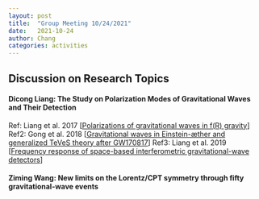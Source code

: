 ```yaml
---
layout: post
title:  "Group Meeting 10/24/2021"
date:   2021-10-24
author: Chang
categories: activities
---
```




## Discussion on Research Topics

#### Dicong Liang: The Study on Polarization Modes of Gravitational Waves and Their Detection

Ref: Liang et al. 2017 [[Polarizations of gravitational waves in f(R) gravity](https://journals.aps.org/prd/abstract/10.1103/PhysRevD.95.104034)]
Ref2: Gong et al. 2018 [[Gravitational waves in Einstein-æther and generalized TeVeS theory after GW170817](https://journals.aps.org/prd/abstract/10.1103/PhysRevD.97.084040)]
Ref3: Liang et al. 2019 [[Frequency response of space-based interferometric gravitational-wave detectors](https://journals.aps.org/prd/abstract/10.1103/PhysRevD.99.104027)]



#### Ziming Wang:  New limits on the Lorentz/CPT symmetry through fifty gravitational-wave events
